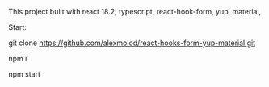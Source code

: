 This project built with react 18.2, typescript, react-hook-form, yup, material,

Start:

git clone https://github.com/alexmolod/react-hooks-form-yup-material.git

npm i

npm start